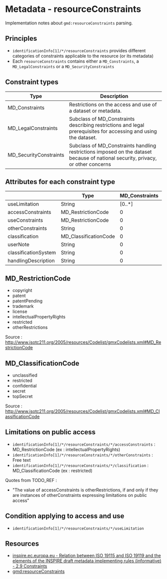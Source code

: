 # Metadata - resourceConstraints

Implementation notes about `gmd:resourceConstraints` parsing.

## Principles

* `identificationInfo[1]/*/resourceConstraints` provides different categories of constraints applicable to the resource (or its metadata)
* Each `resourceConstraints` contains either a `MD_Constraints`, a `MD_LegalConstraints` or a `MD_SecurityConstraints`

## Constraint types

| Type                   | Description                                                                                                                      |
| ---------------------- | -------------------------------------------------------------------------------------------------------------------------------- |
| MD_Constraints         | Restrictions on the access and use of a dataset or metadata.                                                                     |
| MD_LegalConstraints    | Subclass of MD_Constraints describing restrictions and legal prerequisites for accessing and using the dataset.                  |
| MD_SecurityConstraints | Subclass of MD_Constraints handling restrictions imposed on the dataset because of national security, privacy, or other concerns |

## Attributes for each constraint type

|                      | Type                  | MD_Constraints | MD_LegalConstraints | MD_SecurityConstraints |
| -------------------- | --------------------- | -------------- | ------------------- | ---------------------- |
| useLimitation        | String                | [0..*]         | [0..*]              | [0..*]                 |
| accessConstraints    | MD_RestrictionCode    | 0              | [0..*]              | 0                      |
| useConstraints       | MD_RestrictionCode    | 0              | [0..*]              | 0                      |
| otherConstraints     | String                | 0              | [0..*]              | 0                      |
| classification       | MD_ClassificationCode | 0              | 0                   | [1..1]                 |
| userNote             | String                | 0              | 0                   | [0..1]                 |
| classificationSystem | String                | 0              | 0                   | [0..1]                 |
| handlingDescription  | String                | 0              | 0                   | [0..1]                 |

## MD_RestrictionCode

* copyright
* patent
* patentPending
* trademark
* license
* intellectualPropertyRights
* restricted
* otherRestrictions

Source : http://www.isotc211.org/2005/resources/Codelist/gmxCodelists.xml#MD_RestrictionCode

## MD_ClassificationCode

* unclassified
* restricted
* confidential
* secret
* topSecret

Source : http://www.isotc211.org/2005/resources/Codelist/gmxCodelists.xml#MD_ClassificationCode

## Limitations on public access

* `identificationInfo[1]/*/resourceConstraints/*/accessConstraints` : MD_RestrictionCode (ex : intellectualPropertyRights)
* `identificationInfo[1]/*/resourceConstraints/*/otherConstraints` : Free text
* `identificationInfo[1]/*/resourceConstraints/*/classification`  : MD_ClassificationCode (ex : restricted)

Quotes from TODO_REF :

* "The value of accessConstraints is otherRestrictions, if and only if they are instances of otherConstraints expressing limitations on public access"

## Condition applying to access and use

* `identificationInfo[1]/*/resourceConstraints/*/useLimitation`


## Resources

* [inspire.ec.europa.eu - Relation between ISO 19115 and ISO 19119 and the elements of the INSPIRE draft metadata implementing rules (informative) - 2.9 Constraints](http://inspire.ec.europa.eu/reports/ImplementingRules/metadata/MD_IR_and_ISO_20071210.pdf#page=25)
* [gmd:resourceConstraints](http://www.datypic.com/sc/niem20/e-gmd_resourceConstraints-1.html)
